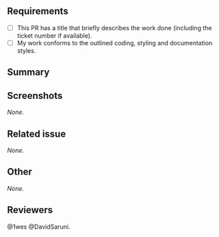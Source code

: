 ## Requirements

- [ ] This PR has a title that briefly describes the work done (including the ticket number if available).
- [ ] My work conforms to the outlined coding, styling and documentation styles.

## Summary

<!--
Required
Please describe the problem/issue that your PR addresses
-->

## Screenshots

*None.* 
<!--
Optional
It is highly recommended you insert any screenshots/videos of your changes here. 
If you fill this section, please remove the *None.* above.
-->

## Related issue

*None.*
<!--
Required if applicable.
If present, please link any related issue here, e.g. "https://issues.github.mamashub-web.org/browse.123".
Do not forget to remove the *None.* above if you fill this section aswell.
-->

## Other

*None.*
<!--
Optional.
Please include anything else that is not covered in the above sections here.
Don't forget to remove the *None.* above if you do fill in this section.
-->

## Reviewers
@1wes @DavidSaruni.